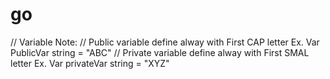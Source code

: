 # go

// Variable Note:
// Public variable define alway with First CAP letter Ex. Var PublicVar string = "ABC"
// Private variable define alway with First SMAL letter Ex. Var privateVar string = "XYZ"
